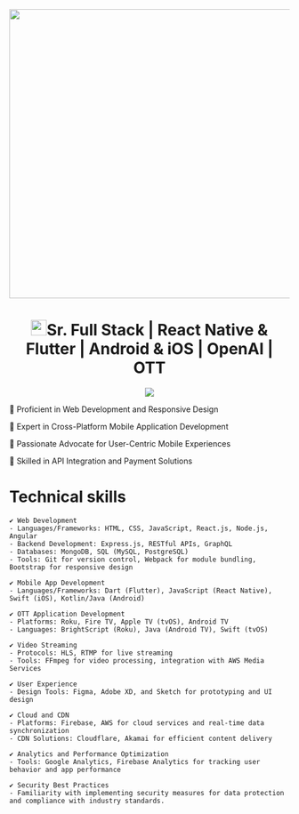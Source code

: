 <img src="https://images.pexels.com/photos/574071/pexels-photo-574071.jpeg?auto=compress&cs=tinysrgb&w=1260&h=750&dpr=1" width="1300" height="520">
<h1 align="center"><img src="https://media.giphy.com/media/hvRJCLFzcasrR4ia7z/giphy.gif" width="28">Sr. Full Stack | React Native & Flutter | Android & iOS | OpenAI | OTT</h1>

<p align='center'>
<img src='https://github-widgetbox.vercel.app/api/profile?username=Dream528&data=followers,repositories,stars,commits' />
</p>

🌟 Proficient in Web Development and Responsive Design

🌟 Expert in Cross-Platform Mobile Application Development

🌟 Passionate Advocate for User-Centric Mobile Experiences

🌟 Skilled in API Integration and Payment Solutions

 # Technical skills 
	✔️ Web Development
	- Languages/Frameworks: HTML, CSS, JavaScript, React.js, Node.js, Angular
	- Backend Development: Express.js, RESTful APIs, GraphQL
	- Databases: MongoDB, SQL (MySQL, PostgreSQL)
	- Tools: Git for version control, Webpack for module bundling, Bootstrap for responsive design
 
	✔️ Mobile App Development
	- Languages/Frameworks: Dart (Flutter), JavaScript (React Native), Swift (iOS), Kotlin/Java (Android)
	
	✔️ OTT Application Development
	- Platforms: Roku, Fire TV, Apple TV (tvOS), Android TV
	- Languages: BrightScript (Roku), Java (Android TV), Swift (tvOS)
	
	✔️ Video Streaming
	- Protocols: HLS, RTMP for live streaming
	- Tools: FFmpeg for video processing, integration with AWS Media Services
	
	✔️ User Experience
	- Design Tools: Figma, Adobe XD, and Sketch for prototyping and UI design
	
	✔️ Cloud and CDN
	- Platforms: Firebase, AWS for cloud services and real-time data synchronization
	- CDN Solutions: Cloudflare, Akamai for efficient content delivery
	
	✔️ Analytics and Performance Optimization
	- Tools: Google Analytics, Firebase Analytics for tracking user behavior and app performance
	
	✔️ Security Best Practices
	- Familiarity with implementing security measures for data protection and compliance with industry standards.
